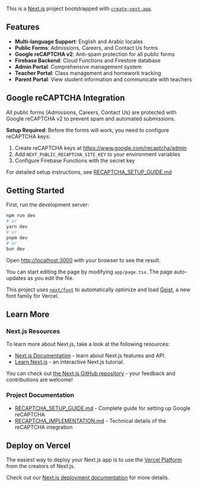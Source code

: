 This is a [Next.js](https://nextjs.org) project bootstrapped with [`create-next-app`](https://nextjs.org/docs/app/api-reference/cli/create-next-app).

## Features

- **Multi-language Support**: English and Arabic locales
- **Public Forms**: Admissions, Careers, and Contact Us forms
- **Google reCAPTCHA v2**: Anti-spam protection for all public forms
- **Firebase Backend**: Cloud Functions and Firestore database
- **Admin Portal**: Comprehensive management system
- **Teacher Portal**: Class management and homework tracking
- **Parent Portal**: View student information and communicate with teachers

## Google reCAPTCHA Integration

All public forms (Admissions, Careers, Contact Us) are protected with Google reCAPTCHA v2 to prevent spam and automated submissions.

**Setup Required**: Before the forms will work, you need to configure reCAPTCHA keys:
1. Create reCAPTCHA keys at https://www.google.com/recaptcha/admin
2. Add `NEXT_PUBLIC_RECAPTCHA_SITE_KEY` to your environment variables
3. Configure Firebase Functions with the secret key

For detailed setup instructions, see [RECAPTCHA_SETUP_GUIDE.md](./RECAPTCHA_SETUP_GUIDE.md)

## Getting Started

First, run the development server:

```bash
npm run dev
# or
yarn dev
# or
pnpm dev
# or
bun dev
```

Open [http://localhost:3000](http://localhost:3000) with your browser to see the result.

You can start editing the page by modifying `app/page.tsx`. The page auto-updates as you edit the file.

This project uses [`next/font`](https://nextjs.org/docs/app/building-your-application/optimizing/fonts) to automatically optimize and load [Geist](https://vercel.com/font), a new font family for Vercel.

## Learn More

### Next.js Resources

To learn more about Next.js, take a look at the following resources:

- [Next.js Documentation](https://nextjs.org/docs) - learn about Next.js features and API.
- [Learn Next.js](https://nextjs.org/learn) - an interactive Next.js tutorial.

You can check out [the Next.js GitHub repository](https://github.com/vercel/next.js) - your feedback and contributions are welcome!

### Project Documentation

- [RECAPTCHA_SETUP_GUIDE.md](./RECAPTCHA_SETUP_GUIDE.md) - Complete guide for setting up Google reCAPTCHA
- [RECAPTCHA_IMPLEMENTATION.md](./RECAPTCHA_IMPLEMENTATION.md) - Technical details of the reCAPTCHA integration

## Deploy on Vercel

The easiest way to deploy your Next.js app is to use the [Vercel Platform](https://vercel.com/new?utm_medium=default-template&filter=next.js&utm_source=create-next-app&utm_campaign=create-next-app-readme) from the creators of Next.js.

Check out our [Next.js deployment documentation](https://nextjs.org/docs/app/building-your-application/deploying) for more details.
